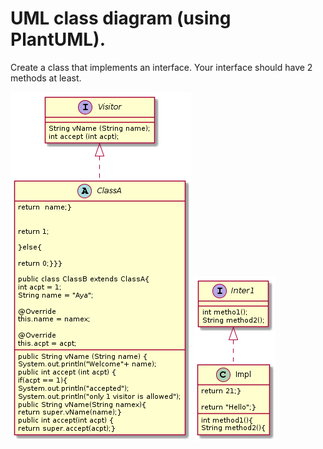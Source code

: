 #  UML class diagram (using PlantUML).

Create a class that implements an interface. 
Your interface should have 2 methods at least.

![alt text](src/img/Abstract.png "UML CLASS METHOD")
![alt text](src/img/uml-dia-class.png "UML CLASS METHOD")